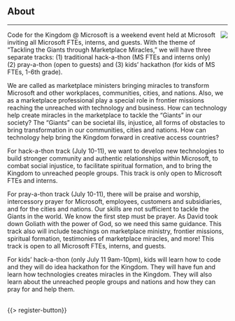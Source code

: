 ## <i class="icon fa-book"></i> About
---
<img src="{{assets}}/images/events/c4tk_microsoft.png" style="float:right"/>
<p style="margin-right: 20px">Code for the Kingdom @ Microsoft is a weekend event held at Microsoft inviting all Microsoft FTEs, interns, and guests. With the theme of “Tackling the Giants through Marketplace Miracles,” we will have three separate tracks: (1) traditional hack-a-thon (MS FTEs and interns only) (2) pray-a-thon (open to guests) and (3) kids’ hackathon (for kids of MS FTEs, 1-6th grade).</p>
 
We are called as marketplace ministers bringing miracles to transform Microsoft and other workplaces, communities, cities, and nations. Also, we as a marketplace professional play a special role in frontier missions reaching the unreached with technology and business. How can technology help create miracles in the marketplace to tackle the “Giants” in our society? The “Giants” can be societal ills, injustice, all forms of obstacles to bring transformation in our communities, cities and nations. How can technology help bring the Kingdom forward in creative access countries?
 
For hack-a-thon track (July 10-11), we want to develop new technologies to build stronger community and authentic relationships within Microsoft, to combat social injustice, to facilitate spiritual formation, and to bring the Kingdom to unreached people groups. This track is only open to Microsoft FTEs and interns.
 
For pray-a-thon track (July 10-11), there will be praise and worship, intercessory prayer for Microsoft, employees, customers and subsidiaries, and for the cities and nations. Our skills are not sufficient to tackle the Giants in the world. We know the first step must be prayer. As David took down Goliath with the power of God, so we need this same guidance. This track also will include teachings on marketplace ministry, frontier missions, spiritual formation, testimonies of marketplace miracles, and more! This track is open to all Microsoft FTEs, interns, and guests.
 
For kids’ hack-a-thon (only July 11 9am-10pm), kids will learn how to code and they will do idea hackathon for the Kingdom. They will have fun and learn how technologies creates miracles in the Kingdom. They will also learn about the unreached people groups and nations and how they can pray for and help them.

<br>
{{> register-button}}

